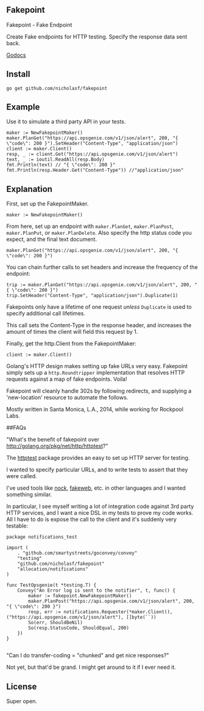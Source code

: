 ## Fakepoint

Fakepoint - Fake Endpoint

Create Fake endpoints for HTTP testing. Specify the response data sent back.

[Godocs](http://godoc.org/github.com/nicholasf/fakepoint)

## Install

`go get github.com/nicholasf/fakepoint`

## Example

Use it to simulate a third party API in your tests. 

```golang
maker := NewFakepointMaker()
maker.PlanGet("https://api.opsgenie.com/v1/json/alert", 200, "{ \"code\": 200 }").SetHeader("Content-Type", "application/json")
client := maker.Client()
resp, _ := client.Get("https://api.opsgenie.com/v1/json/alert")
text, _ := ioutil.ReadAll(resp.Body)
fmt.Println(text) // "{ \"code\": 200 }"
fmt.Println(resp.Header.Get("Content-Type")) //"application/json"
```

## Explanation

First, set up the FakepointMaker.

```golang
maker := NewFakepointMaker()
```

From here, set up an endpoint with `maker.PlanGet`, `maker.PlanPost`, `maker.PlanPut`, or `maker.PlanDelete`. Also specify the http status code you expect, and the final text document.

```golang
maker.PlanGet("https://api.opsgenie.com/v1/json/alert", 200, "{ \"code\": 200 }")
```

You can chain further calls to set headers and increase the frequency of the endpoint:

``` golang
trip := maker.PlanGet("https://api.opsgenie.com/v1/json/alert", 200, "{ \"code\": 200 }")
trip.SetHeader("Content-Type", "application/json").Duplicate(1)
```

Fakepoints only have a lifetime of one request *unless* `Duplicate` is used to specify additional call lifetimes.

This call sets the Content-Type in the response header, and increases the amount of times the client will field this request by 1.

Finally, get the http.Client from the FakepointMaker:

```golang
client := maker.Client()
```

Golang's HTTP design makes setting up fake URLs very easy. Fakepoint simply sets up a `http.Roundtripper` implementation that resolves HTTP requests against a map of fake endpoints. Voila!

Fakepoint will cleanly handle 302s by following redirects, and supplying a 'new-location' resource to automate the follows.

Mostly written in Santa Monica, L.A., 2014, while working for Rockpool Labs.

##FAQs

"What's the benefit of fakepoint over http://golang.org/pkg/net/http/httptest?"

The [httptest](http://golang.org/pkg/net/http/httptest/) package provides an easy to set up HTTP server for testing. 

I wanted to specify particular URLs, and to write tests to assert that they were called. 

I've used tools like [nock](https://github.com/pgte/nock), [fakeweb](https://github.com/chrisk/fakeweb), etc. in other languages and I wanted something similar.

In particular, I see myself writing a lot of integration code against 3rd party HTTP services, and I want a nice DSL in my tests to prove my code works. All I have to do is expose the call to the client and it's suddenly very testable:

```golang
package notifications_test

import (
	. "github.com/smartystreets/goconvey/convey"
	"testing"
	"github.com/nicholasf/fakepoint"
	"allocation/notifications"
)

func TestOpsgenie(t *testing.T) {
	Convey("An Error log is sent to the notifier", t, func() {
		maker := fakepoint.NewFakepointMaker()
		maker.PlanPost("https://api.opsgenie.com/v1/json/alert", 200, "{ \"code\": 200 }")
		resp, err := notifications.Requester(*maker.Client(), ("https://api.opsgenie.com/v1/json/alert"), []byte(``))
		So(err, ShouldBeNil)
		So(resp.StatusCode, ShouldEqual, 200)
	})
}


```

"Can I do transfer-coding = "chunked" and get nice responses?"

Not yet, but that'd be grand. I might get around to it if I ever need it.

## License

Super open.